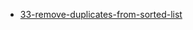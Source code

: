 - [33-remove-duplicates-from-sorted-list](https://leetcode.com/problems/remove-duplicates-from-sorted-list/)